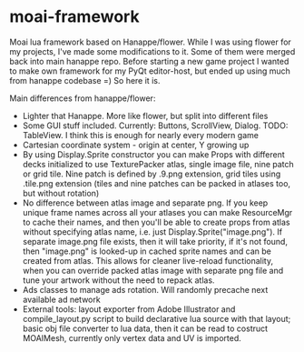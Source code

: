 moai-framework
==============

Moai lua framework based on Hanappe/flower. 
While I was using flower for my projects, I've made some modifications to it. Some of them were merged back into main hanappe repo. 
Before starting a new game project I wanted to make own framework for my PyQt editor-host, but ended up using much from hanappe codebase =)
So here it is. 

Main differences from hanappe/flower:
* Lighter that Hanappe. More like flower, but split into different files
* Some GUI stuff included. Currently: Buttons, ScrollView, Dialog. TODO: TableView. I think this is enough for nearly every modern game
* Cartesian coordinate system - origin at center, Y growing up
* By using Display.Sprite constructor you can make Props with different decks initialized to use TexturePacker atlas, single image file, nine patch or grid tile. Nine patch is defined by .9.png extension, grid tiles using .tile.png extension (tiles and nine patches can be packed in atlases too, but without rotation)
* No difference between atlas image and separate png. If you keep unique frame names across all your atlases you can make ResourceMgr to cache their names, and then you'll be able to create props from atlas without specifying atlas name, i.e. just Display.Sprite("image.png"). If separate image.png file exists, then it will take priority, if it's not found, then "image.png" is looked-up in cached sprite names and can be created from atlas. This allows for cleaner live-reload functionality, when you can override packed atlas image with separate png file and tune your artwork without the need to repack atlas. 
* Ads classes to manage ads rotation. Will randomly precache next available ad network
* External tools: layout exporter from Adobe Illustrator and compile_layout.py script to build declarative lua source with that layout; basic obj file converter to lua data, then it can be read to costruct MOAIMesh, currently only vertex data and UV is imported.

